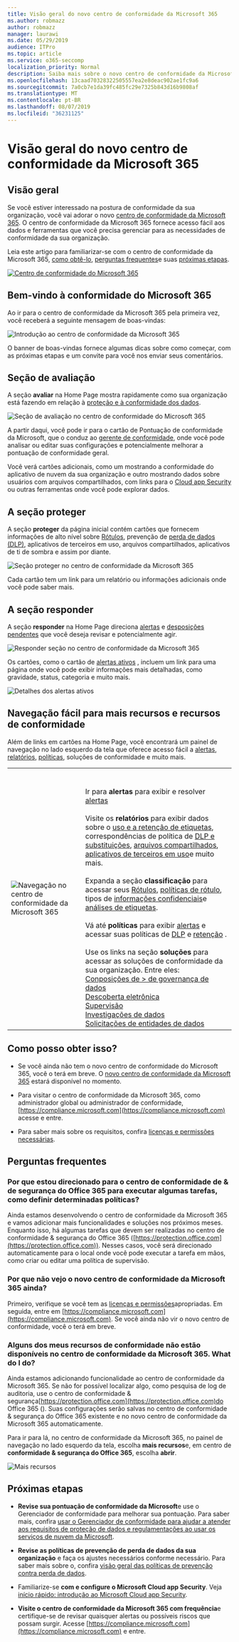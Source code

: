 ```yaml
---
title: Visão geral do novo centro de conformidade da Microsoft 365
ms.author: robmazz
author: robmazz
manager: laurawi
ms.date: 05/29/2019
audience: ITPro
ms.topic: article
ms.service: o365-seccomp
localization_priority: Normal
description: Saiba mais sobre o novo centro de conformidade da Microsoft 365, incluindo o que ele contém, como obtê-lo e suas próximas etapas.
ms.openlocfilehash: 13caad70328322505557ea2e8deac902ae1fc9a6
ms.sourcegitcommit: 7a0cb7e1da39fc485fc29e7325b843d16b9808af
ms.translationtype: MT
ms.contentlocale: pt-BR
ms.lasthandoff: 08/07/2019
ms.locfileid: "36231125"
---
```

# <a name="overview-of-the-all-new-microsoft-365-compliance-center"></a>Visão geral do novo centro de conformidade da Microsoft 365

## <a name="overview"></a>Visão geral

Se você estiver interessado na postura de conformidade da sua organização, você vai adorar o novo [centro de conformidade da Microsoft 365](https://compliance.microsoft.com). O centro de conformidade da Microsoft 365 fornece acesso fácil aos dados e ferramentas que você precisa gerenciar para as necessidades de conformidade da sua organização. 

Leia este artigo para familiarizar-se com o centro de conformidade da Microsoft 365, [como obtê-lo](#how-do-i-get-this), [perguntas frequentes](#frequently-asked-questions)e suas [próximas etapas](#next-steps).

[![Centro de conformidade do Microsoft 365](media/m365-compliance-center.png)](https://compliance.microsoft.com)

## <a name="welcome-to-microsoft-365-compliance"></a>Bem-vindo à conformidade do Microsoft 365

Ao ir para o centro de conformidade da Microsoft 365 pela primeira vez, você receberá a seguinte mensagem de boas-vindas:

![Introdução ao centro de conformidade da Microsoft 365](media/m365-compliancecenter-welcomesteps.png)

O banner de boas-vindas fornece algumas dicas sobre como começar, com as próximas etapas e um convite para você nos enviar seus comentários.

## <a name="the-assess-section"></a>Seção de avaliação

A seção **avaliar** na Home Page mostra rapidamente como sua organização está fazendo em relação à [proteção e à conformidade dos dados](protect-access-to-data-and-services.md).

![Seção de avaliação no centro de conformidade do Microsoft 365](media/m365-compliance-center-assess.png)

A partir daqui, você pode ir para o cartão de Pontuação de conformidade da Microsoft, que o conduz ao [gerente de conformidade](meet-data-protection-and-regulatory-reqs-using-microsoft-cloud.md), onde você pode analisar ou editar suas configurações e potencialmente melhorar a pontuação de conformidade geral.

Você verá cartões adicionais, como um mostrando a conformidade do aplicativo de nuvem da sua organização e outro mostrando dados sobre usuários com arquivos compartilhados, com links para o [Cloud app Security](https://docs.microsoft.com/cloud-app-security/) ou outras ferramentas onde você pode explorar dados.

## <a name="the-protect-section"></a>A seção proteger

A seção **proteger** da página inicial contém cartões que fornecem informações de alto nível sobre [Rótulos](labels.md), prevenção de [perda de dados (DLP)](data-loss-prevention-policies.md), aplicativos de terceiros em uso, arquivos compartilhados, aplicativos de ti de sombra e assim por diante. 

![Seção proteger no centro de conformidade da Microsoft 365](media/m365-compliance-center-protect.png)

Cada cartão tem um link para um relatório ou informações adicionais onde você pode saber mais.

## <a name="the-respond-section"></a>A seção responder

A seção **responder** na Home Page direciona [alertas](alerts.md) e [desposições pendentes](disposition-reviews.md) que você deseja revisar e potencialmente agir.

![Responder seção no centro de conformidade da Microsoft 365](media/m365-compliance-center-respond.png)

Os cartões, como o cartão de [alertas ativos](alerts.md) , incluem um link para uma página onde você pode exibir informações mais detalhadas, como gravidade, status, categoria e muito mais.

![Detalhes dos alertas ativos](media/m365-compliance-center-alerts-details.png) 

## <a name="easy-navigation-to-more-compliance-features-and-capabilities"></a>Navegação fácil para mais recursos e recursos de conformidade

Além de links em cartões na Home Page, você encontrará um painel de navegação no lado esquerdo da tela que oferece acesso fácil a [alertas](alerts.md), [relatórios](reports-in-security-and-compliance.md), [políticas](alert-policies.md), soluções de conformidade e muito mais. 

|  |  |
|---------|---------|
|![Navegação no centro de conformidade da Microsoft 365](media/m365-compliance-center-leftnav.png)  |<br/><br/> Ir para **alertas** para exibir e resolver [alertas](alerts.md)<br/><br/>Visite os **relatórios** para exibir dados sobre o [uso e a retenção de etiquetas](sensitivity-labels.md), correspondências de política de [DLP e substituições](view-the-dlp-reports.md), [arquivos compartilhados](https://docs.microsoft.com/cloud-app-security/file-filters), [aplicativos de terceiros em uso](https://docs.microsoft.com/cloud-app-security/discovered-apps)e muito mais.<br/><br/>Expanda a seção **classificação** para acessar seus [Rótulos](labels.md), [políticas de rótulo](sensitivity-labels.md#what-label-policies-can-do), tipos de [informações confidenciais](what-the-sensitive-information-types-look-for.md)e [análises de etiquetas](view-label-activity-for-documents.md).<br/><br/>Vá até **políticas** para exibir [alertas](alerts.md) e acessar suas políticas de [DLP](data-loss-prevention-policies.md) e [retenção](retention-policies.md) .<br/><br/> Use os links na seção **soluções** para acessar as soluções de conformidade da sua organização. Entre eles: <br/>[Conposições de > de governança de dados](disposition-reviews.md)<br/>[Descoberta eletrônica](compliance20/overview-ediscovery-20.md)<br/>[Supervisão](supervision-policies.md)<br/>[Investigações de dados](datainvestigations/overview-data-investigations.md)<br/>[Solicitações de entidades de dados](manage-gdpr-data-subject-requests-with-the-dsr-case-tool.md)        |


## <a name="how-do-i-get-this"></a>Como posso obter isso?

- Se você ainda não tem o novo centro de conformidade do Microsoft 365, você o terá em breve. O [novo centro de conformidade da Microsoft 365](microsoft-security-and-compliance.md#microsoft-365-compliance-center) estará disponível no momento.

- Para visitar o centro de conformidade da Microsoft 365, como administrador global ou administrador de conformidade, [https://compliance.microsoft.com](https://compliance.microsoft.com) acesse e entre. 

- Para saber mais sobre os requisitos, confira [licenças e permissões necessárias](microsoft-security-and-compliance.md#required-licenses-and-permissions).

## <a name="frequently-asked-questions"></a>Perguntas frequentes

### <a name="why-am-i-taken-to-the-office-365-security--compliance-center-to-perform-some-tasks-such-as-defining-certain-policies"></a>Por que estou direcionado para o centro de conformidade de & de segurança do Office 365 para executar algumas tarefas, como definir determinadas políticas?

Ainda estamos desenvolvendo o centro de conformidade da Microsoft 365 e vamos adicionar mais funcionalidades e soluções nos próximos meses. Enquanto isso, há algumas tarefas que devem ser realizadas no centro de conformidade & segurança do Office 365 ([https://protection.office.com](https://protection.office.com)). Nesses casos, você será direcionado automaticamente para o local onde você pode executar a tarefa em mãos, como criar ou editar uma política de supervisão.

### <a name="why-dont-i-see-the-new-microsoft-365-compliance-center-yet"></a>Por que não vejo o novo centro de conformidade da Microsoft 365 ainda?

Primeiro, verifique se você tem as [licenças e permissões](microsoft-security-and-compliance.md#required-licenses-and-permissions)apropriadas. Em seguida, entre em [https://compliance.microsoft.com](https://compliance.microsoft.com). Se você ainda não vir o novo centro de conformidade, você o terá em breve.

### <a name="some-of-my-compliance-features-are-not-available-in-the-microsoft-365-compliance-center-what-do-i-do"></a>Alguns dos meus recursos de conformidade não estão disponíveis no centro de conformidade da Microsoft 365. What do I do?

Ainda estamos adicionando funcionalidade ao centro de conformidade da Microsoft 365. Se não for possível localizar algo, como pesquisa de log de auditoria, use o centro de conformidade & segurança[https://protection.office.com](https://protection.office.com)do Office 365 (). Suas configurações serão salvas no centro de conformidade & segurança do Office 365 existente e no novo centro de conformidade da Microsoft 365 automaticamente.

Para ir para lá, no centro de conformidade da Microsoft 365, no painel de navegação no lado esquerdo da tela, escolha **mais recursos**e, em centro de **conformidade & segurança do Office 365**, escolha **abrir**.

![Mais recursos](media/MoreResourcesShowAll.png)


## <a name="next-steps"></a>Próximas etapas

- **Revise sua pontuação de conformidade da Microsoft**e use o Gerenciador de conformidade para melhorar sua pontuação. Para saber mais, confira [usar o Gerenciador de conformidade para ajudar a atender aos requisitos de proteção de dados e regulamentações ao usar os serviços de nuvem da Microsoft](meet-data-protection-and-regulatory-reqs-using-microsoft-cloud.md).

- **Revise as políticas de prevenção de perda de dados da sua organização** e faça os ajustes necessários conforme necessário. Para saber mais sobre o, confira [visão geral das políticas de prevenção contra perda de dados](data-loss-prevention-policies.md). 

- Familiarize-se **com e configure o Microsoft Cloud app Security**. Veja [início rápido: introdução ao Microsoft Cloud app Security](https://docs.microsoft.com/cloud-app-security/getting-started-with-cloud-app-security).  

- **Visite o centro de conformidade da Microsoft 365 com frequência**e certifique-se de revisar quaisquer alertas ou possíveis riscos que possam surgir. Acesse [https://compliance.microsoft.com](https://compliance.microsoft.com) e entre.